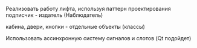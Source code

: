 Реализовать работу лифта, используя паттерн проектирования подписчик - издатель (Наблюдатель)<br/>

кабина, двери, кнопки  - отдельные объекты (классы) <br/>

Использовать ассинхронную систему сигналов и слотов (Qt подойдет)




